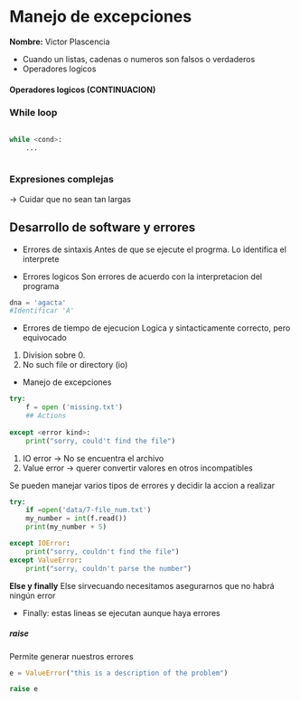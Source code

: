 # Manejo de excepciones
__Nombre:__ Victor Plascencia

* Cuando un listas, cadenas o numeros son falsos o verdaderos
* Operadores logicos

#### Operadores logicos (CONTINUACION)

### While loop
```python

while <cond>:
	...
	
```

### Expresiones complejas
-> Cuidar que no sean tan largas

## Desarrollo de software y errores
- Errores de sintaxis
Antes de que se ejecute el progrma. Lo identifica el interprete
* Errores logicos 
Son errores de acuerdo con la interpretacion del programa
```python
dna = 'agacta'
#Identificar 'A'
```
* Errores de tiempo de ejecucion 
Logica y sintacticamente correcto, pero equivocado
1. Division sobre 0.
2. No  such file or directory (io)

- Manejo de excepciones
```python
try:
	f = open ('missing.txt')
	## Actions
	
except <error kind>:
	print("sorry, could't find the file")
```
1. IO error -> No se encuentra el archivo
2. Value error -> querer convertir valores en otros incompatibles

Se pueden manejar varios tipos de errores y decidir la accion a realizar
```python
try:
	if =open('data/7-file_num.txt')
	my_number = int(f.read())
	print(my_number + 5)

except IOError:
	print("sorry, couldn't find the file")
except ValueError:
	print("sorry, couldn't parse the number")
```

**Else y finally**
Else sirvecuando necesitamos asegurarnos que no habrá ningún error 
* Finally: estas lineas se ejecutan aunque haya errores

##### raise
Permite generar nuestros errores
```python
e = ValueError("this is a description of the problem")

raise e
```
